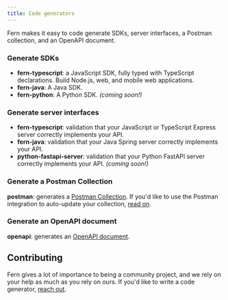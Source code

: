 ```yaml
---
title: Code generators
---
```


Fern makes it easy to code generate SDKs, server interfaces, a Postman collection, and an OpenAPI document.

### Generate SDKs

- **fern-typescript**: a JavaScript SDK, fully typed with TypeScript declarations. Build Node.js, web, and mobile web applications.
- **fern-java**: A Java SDK.
- **fern-python**: A Python SDK. _(coming soon!)_

### Generate server interfaces

- **fern-typescript**: validation that your JavaScript or TypeScript Express server correctly implements your API.
- **fern-java**: validation that your Java Spring server correctly implements your API.
- **python-fastapi-server**: validation that your Python FastAPI server correctly implements your API. _(coming soon!)_

### Generate a Postman Collection

**postman**: generates a [Postman Collection](https://www.postman.com/collection). If you'd like to use the Postman integration to auto-update your collection, [read on](../features/postman.md).

### Generate an OpenAPI document

**openapi**: generates an [OpenAPI document](https://swagger.io/resources/open-api/).

## Contributing

Fern gives a lot of importance to being a community project, and we rely on your help as much as you rely on ours. If you'd like to write a code generator, [reach out](mailto:hey@buildwithfern.com?subject=I'm%20interested%20in%20writing%20a%20code%20generator).
